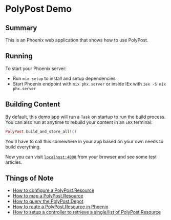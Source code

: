# PolyPost Demo

## Summary

This is an Phoenix web application that shows how to use PolyPost.

## Running

To start your Phoenix server:

  * Run `mix setup` to install and setup dependencies
  * Start Phoenix endpoint with `mix phx.server` or inside IEx with `iex -S mix phx.server`

## Building Content

By default, this demo app will run a `Task` on startup to run the
build process. You can also run at anytime to rebuild your content in
an `iEX` terminal:

```elixir
PolyPost.build_and_store_all!()
```

You'll have to call this somewhere in your app based on your own needs
to build everything.

Now you can visit [`localhost:4000`](http://localhost:4000) from your browser and see some test articles.

## Things of Note

- [How to configure a PolyPost.Resource](https://github.com/totemic-tools/poly_post_demo/blob/main/config/dev.exs#L84)
- [How to map a PolyPost.Resource](https://github.com/totemic-tools/poly_post_demo/blob/main/lib/demo/article.ex)
- [How to query the PolyPost.Depot](https://github.com/totemic-tools/poly_post_demo/blob/main/lib/demo/query.ex)
- [How to route a PolyPost.Resource in Phoenix](https://github.com/totemic-tools/poly_post_demo/blob/main/lib/demo_web/router.ex)
- [How to setup a controller to retrieve a single/list of PolyPost.Resource](https://github.com/totemic-tools/poly_post_demo/blob/main/lib/demo_web/controllers/articles_controller.ex)
